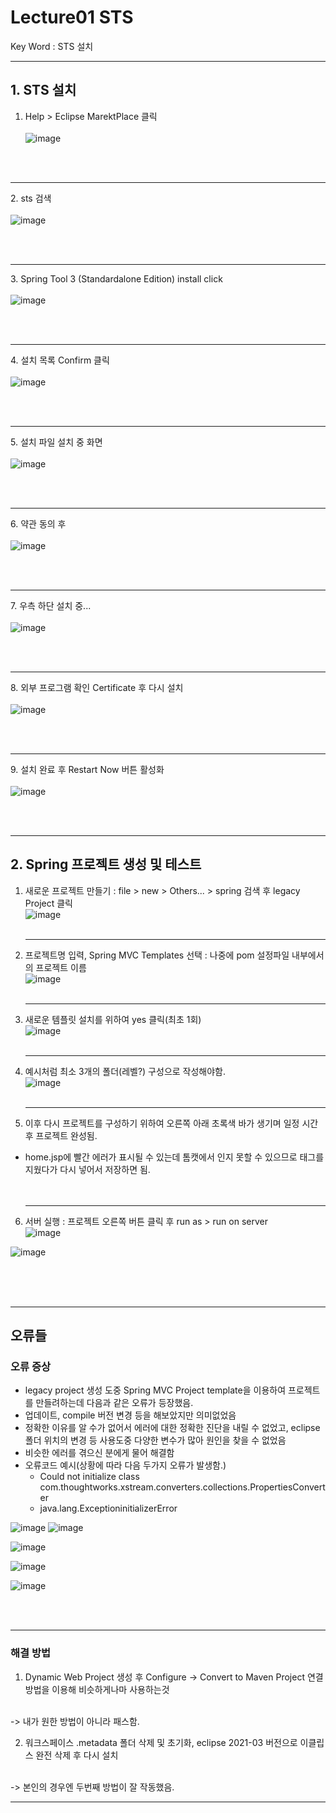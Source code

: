 # Lecture01 STS
Key Word : STS 설치

<hr/>

 ## 1. STS 설치
    
 1. Help > Eclipse MarektPlace 클릭   <br><br>
![image](https://user-images.githubusercontent.com/84966961/129849148-55c4c93b-28c2-4167-ba17-674970d9276f.png)

<br><br><hr>
 2. sts 검색   <br><br>
 ![image](https://user-images.githubusercontent.com/84966961/129849186-b1461ce9-b07b-43bd-ad3f-0122ac34bd67.png)

<br><br><hr>
 3. Spring Tool 3 (Standardalone Edition) install click     <br><br>
 ![image](https://user-images.githubusercontent.com/84966961/129849377-8884cde4-a2a3-4404-b239-dc14a5500d61.png)

<br><br><hr>
 4. 설치 목록 Confirm 클릭   <br><br>
 ![image](https://user-images.githubusercontent.com/84966961/129849410-3132c67b-c603-46fa-8d91-3df364cb9e7a.png)

<br><br><hr>
 5. 설치 파일 설치 중 화면   <br><br>
![image](https://user-images.githubusercontent.com/84966961/129849500-32c076cf-5c55-4cfc-aaeb-4923dc4b4731.png)

<br><br><hr>
 6. 약관 동의 후    <br><br>
![image](https://user-images.githubusercontent.com/84966961/129849625-0e0878cd-fa3c-4b0d-98e3-3e74604e919b.png)

<br><br><hr>
 7. 우측 하단 설치 중...   <br><br>
![image](https://user-images.githubusercontent.com/84966961/129849730-e020928d-e8ac-4dc0-8ab9-c5a78c331b31.png)

<br><br><hr>
 8. 외부 프로그램 확인 Certificate 후 다시 설치   <br><br>
![image](https://user-images.githubusercontent.com/84966961/129850075-de9f4ebd-0041-4d3f-9cf8-16c645163457.png)

<br><br><hr>
 9. 설치 완료 후 Restart Now 버튼 활성화    <br><br>
 ![image](https://user-images.githubusercontent.com/84966961/129850195-ab6922f6-19b2-4416-958e-3183b0f89ae7.png)

<br><br><hr>

 ## 2. Spring 프로젝트 생성 및 테스트
    
 1. 새로운 프로젝트 만들기 : file > new > Others... > spring 검색 후 legacy Project 클릭  
![image](https://user-images.githubusercontent.com/84966961/129851734-65be5070-df4a-46b0-90a5-6c0fd4e7fb13.png)
<br><br><hr>
 2. 프로젝트명 입력, Spring MVC Templates 선택 : 나중에 pom 설정파일 내부에서의 프로젝트 이름    
 ![image](https://user-images.githubusercontent.com/84966961/129851999-4d96384b-6336-402a-b5c7-39c4e50646e1.png)
<br><br><hr>
 3. 새로운 템플릿 설치를 위하여 yes 클릭(최초 1회)   
![image](https://user-images.githubusercontent.com/84966961/129852228-5ca85c94-1d22-4aa0-93d0-bdc5a24cee57.png)
<br><br><hr>
 4. 예시처럼 최소 3개의 폴더(레벨?) 구성으로 작성해야함.    
![image](https://user-images.githubusercontent.com/84966961/129900865-8a97dd56-2709-4693-868c-71725ffd7951.png)
<br><br><hr>
 5. 이후 다시 프로젝트를 구성하기 위하여 오른쪽 아래 초록색 바가 생기며 일정 시간 후 프로젝트 완성됨.    
 - home.jsp에 빨간 에러가 표시될 수 있는데 톰캣에서 인지 못할 수 있으므로 태그를 지웠다가 다시 넣어서 저장하면 됨.    
<br><br><hr>
 6. 서버 실행 : 프로젝트 오른쪽 버튼 클릭 후 run as > run on server   
![image](https://user-images.githubusercontent.com/84966961/129901747-b4aedaf1-d7a8-459f-9146-c3a4e9893fa7.png)    

![image](https://user-images.githubusercontent.com/84966961/129901709-2c31338d-3c87-49e4-b59e-aa69bf81b81b.png)   


<br><br><br><hr/>

## 오류들

### 오류 증상
   - legacy project 생성 도중 Spring MVC Project template을 이용하여 프로젝트를 만들려하는데 다음과 같은 오류가 등장했음.   
   - 업데이트, compile 버전 변경 등을 해보았지만 의미없었음
   - 정확한 이유를 알 수가 없어서 에러에 대한 정확한 진단을 내릴 수 없었고, eclipse 폴더 위치의 변경 등 사용도중 다양한 변수가 많아 원인을 찾을 수 없었음
   - 비슷한 에러를 겪으신 분에게 물어 해결함
   - 오류코드 예시(상황에 따라 다음 두가지 오류가 발생함.)
     - Could not initialize class  com.thoughtworks.xstream.converters.collections.PropertiesConverter
     - java.lang.ExceptioninitializerError
  
![image](https://user-images.githubusercontent.com/84966961/129859527-f40171d6-4471-4ea6-b1dd-3c627803880f.png)
![image](https://user-images.githubusercontent.com/84966961/129901017-92b443ed-c601-42c8-84a2-73a22ccec776.png)

![image](https://user-images.githubusercontent.com/84966961/129858730-74b8fac1-5dd0-4dc7-a0f8-d5d7ec0df50f.png)

![image](https://user-images.githubusercontent.com/84966961/129858823-7c7bc277-2615-456a-86f1-38e238a26701.png)

![image](https://user-images.githubusercontent.com/84966961/129859671-0c352172-f267-472b-b2a4-7f0ed8eb721c.png)

<br><br><hr/>

### 해결 방법
  1. Dynamic Web Project 생성 후 Configure -> Convert to Maven Project 연결 방법을 이용해 비슷하게나마 사용하는것    <br><br>

-> 내가 원한 방법이 아니라 패스함.    <br>

  2.  워크스페이스 .metadata 폴더 삭제 및 초기화, eclipse 2021-03 버전으로 이클립스 완전 삭제 후 다시 설치    
   <br>
  -> 본인의 경우엔 두번째 방법이 잘 작동했음.









<br/>
<hr/>




